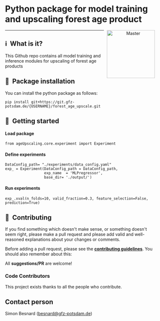 # Python package for model training and upscaling forest age product
<p align="center">
<a href="https://git.gfz-potsdam.de/besnard/forest_age_upscale">
    <img src="https://media.gfz-potsdam.de/gfz/wv/pic/Bildarchiv/gfz/GFZ-CD_LogoRGB_en.png" alt="Master" height="158px" hspace="10px" vspace="0px" align="right">
  </a>
</p>

***

## :information_source: &nbsp;What is it?
This Github repo contains all model training and inference modules for upscaling of forest age products

## :anger: &nbsp;Package installation
You can install the python package as follows:
```
pip install git+https://git.gfz-potsdam.de/{USERNAME}/forest_age_upscale.git
```

## :notebook_with_decorative_cover: &nbsp;Getting started
#### Load package
```
from ageUpscaling.core.experiment import Experiment
```
#### Define experiments
```
DataConfig_path= "./experiments/data_config.yaml"
exp_ = Experiment(DataConfig_path = DataConfig_path,
                  exp_name  = 'MLPregressor',
                  base_dir= './output/')
```
#### Run experiments
```
exp_.xval(n_folds=10, valid_fraction=0.3, feature_selection=False, prediction=True)
```

## :trident: &nbsp;Contributing
If you find something which doesn't make sense, or something doesn't seem right, please make a pull request and please add valid and well-reasoned explanations about your changes or comments.

Before adding a pull request, please see the **[contributing guidelines](.github/CONTRIBUTING.md)**. You should also remember about this:

All **suggestions/PR** are welcome!

### Code Contributors
This project exists thanks to all the people who contribute.

## Contact person
Simon Besnard (besnard@gfz-potsdam.de)

